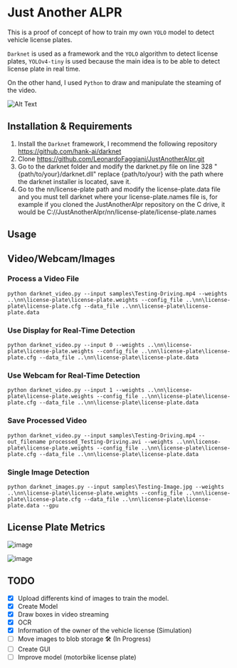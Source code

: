 # Just Another ALPR

This is a proof of concept of how to train my own `YOLO` model to detect vehicle license plates.

`Darknet` is used as a framework and the `YOLO` algorithm to detect license plates, `YOLOv4-tiny` is used because the main idea is to be able to detect license plate in real time.

On the other hand, I used `Python` to draw and manipulate the steaming of the video.

![Alt Text](./darknet/samples/LicensePlate.gif)


Installation & Requirements
------------

1) Install the `Darknet` framework, I recommend the following repository
https://github.com/hank-ai/darknet
2) Clone https://github.com/LeonardoFaggiani/JustAnotherAlpr.git
3) Go to the darknet folder and modify the darknet.py file on line 328 "{path/to/your}/darknet.dll" replace {path/to/your} with the path where the darknet installer is located, save it.
4) Go to the nn/license-plate path and modify the license-plate.data file and you must tell darknet where your license-plate.names file is, for example if you cloned the JustAnotherAlpr repository on the C drive, it would be C://JustAnotherAlpr/nn/license-plate/license-plate.names

Usage
-----

## Video/Webcam/Images

### Process a Video File
    python darknet_video.py --input samples\Testing-Driving.mp4 --weights ..\nn\license-plate\license-plate.weights --config_file ..\nn\license-plate\license-plate.cfg --data_file ..\nn\license-plate\license-plate.data

### Use Display for Real-Time Detection
    python darknet_video.py --input 0 --weights ..\nn\license-plate\license-plate.weights --config_file ..\nn\license-plate\license-plate.cfg --data_file ..\nn\license-plate\license-plate.data

### Use Webcam for Real-Time Detection
    python darknet_video.py --input 1 --weights ..\nn\license-plate\license-plate.weights --config_file ..\nn\license-plate\license-plate.cfg --data_file ..\nn\license-plate\license-plate.data

### Save Processed Video
    python darknet_video.py --input samples\Testing-Driving.mp4 --out_filename processed_Testing-Driving.avi --weights ..\nn\license-plate\license-plate.weights --config_file ..\nn\license-plate\license-plate.cfg --data_file ..\nn\license-plate\license-plate.data

### Single Image Detection
    python darknet_images.py --input samples\Testing-Image.jpg --weights ..\nn\license-plate\license-plate.weights --config_file ..\nn\license-plate\license-plate.cfg --data_file ..\nn\license-plate\license-plate.data --gpu

License Plate Metrics
-----
![image](https://github.com/user-attachments/assets/f25cf85f-5068-4334-8e01-01c2f443832c)

![image](https://github.com/user-attachments/assets/10ce5c59-1d5c-4b39-89e9-5d13f6af41c6)


## TODO

* [x] Upload differents kind of images to train the model.
* [x] Create Model
* [x] Draw boxes in video streaming
* [x] OCR
* [x] Information of the owner of the vehicle license (Simulation)
* [ ] Move images to blob storage 🛠️ (In Progress)
* [ ] Create GUI
* [ ] Improve model (motorbike license plate) 
